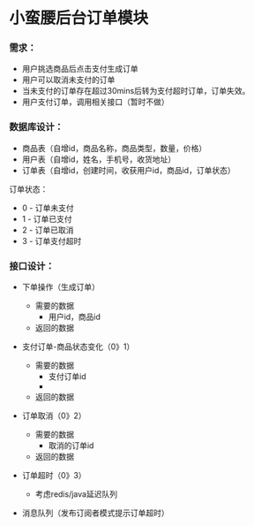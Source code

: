 # 小蛮腰后台订单模块

### 需求：

* 用户挑选商品后点击支付生成订单
* 用户可以取消未支付的订单
* 当未支付的订单存在超过30mins后转为支付超时订单，订单失效。
* 用户支付订单，调用相关接口（暂时不做）


### 数据库设计：
* 商品表（自增id，商品名称，商品类型，数量，价格）
* 用户表（自增id，姓名，手机号，收货地址）
* 订单表（自增id，创建时间，收获用户id，商品id，订单状态）

订单状态：
* 0 - 订单未支付
* 1 - 订单已支付
* 2 - 订单已取消
* 3 - 订单支付超时


### 接口设计：
* 下单操作（生成订单） 
  * 需要的数据
    * 用户id，商品id
  * 返回的数据
  

* 支付订单-商品状态变化（0》1）
  * 需要的数据
    * 支付订单id
    * 
  * 返回的数据
    

* 订单取消（0》2）
  * 需要的数据
    * 取消的订单id
  * 返回的数据
  
    
* 订单超时（0》3）
  * 考虑redis/java延迟队列
  

* 消息队列（发布订阅者模式提示订单超时）

